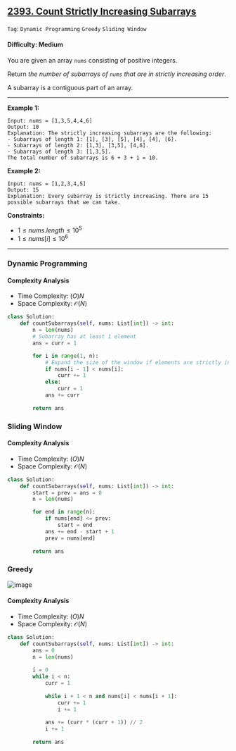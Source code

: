 ## [2393. Count Strictly Increasing Subarrays](https://leetcode.com/problems/count-strictly-increasing-subarrays)

```Tag```: ```Dynamic Programming``` ```Greedy``` ```Sliding Window```

#### Difficulty: Medium

You are given an array ```nums``` consisting of positive integers.

Return _the number of subarrays of ```nums``` that are in strictly increasing order_.

A subarray is a contiguous part of an array.

---

__Example 1:__
```
Input: nums = [1,3,5,4,4,6]
Output: 10
Explanation: The strictly increasing subarrays are the following:
- Subarrays of length 1: [1], [3], [5], [4], [4], [6].
- Subarrays of length 2: [1,3], [3,5], [4,6].
- Subarrays of length 3: [1,3,5].
The total number of subarrays is 6 + 3 + 1 = 10.
```

__Example 2:__
```
Input: nums = [1,2,3,4,5]
Output: 15
Explanation: Every subarray is strictly increasing. There are 15 possible subarrays that we can take.
```

__Constraints:__

- $1 \le nums.length \le 10^{5}$
- $1 \le nums[i] \le 10^{6}$

---

### Dynamic Programming

#### Complexity Analysis

- Time Complexity: $\mathcal(O){N}$
- Space Complexity: $\mathcal{O}(N)$

```Python
class Solution:
    def countSubarrays(self, nums: List[int]) -> int:
        n = len(nums)
        # Subarray has at least 1 element
        ans = curr = 1

        for i in range(1, n):
            # Expand the size of the window if elements are strictly increasing
            if nums[i - 1] < nums[i]:
                curr += 1
            else:
                curr = 1
            ans += curr
        
        return ans
```

### Sliding Window

#### Complexity Analysis

- Time Complexity: $\mathcal(O){N}$
- Space Complexity: $\mathcal{O}(N)$

```Python
class Solution:
    def countSubarrays(self, nums: List[int]) -> int:
        start = prev = ans = 0
        n = len(nums)

        for end in range(n):
            if nums[end] <= prev:
                start = end
            ans += end - start + 1
            prev = nums[end]
        
        return ans
```

### Greedy

![image](https://github.com/quananhle/Python/assets/35042430/2367c3a6-8247-4ea7-8d27-28252bd98042)

#### Complexity Analysis

- Time Complexity: $\mathcal(O){N}$
- Space Complexity: $\mathcal{O}(N)$

```Python
class Solution:
    def countSubarrays(self, nums: List[int]) -> int:
        ans = 0
        n = len(nums)
        
        i = 0
        while i < n:
            curr = 1
            
            while i + 1 < n and nums[i] < nums[i + 1]:
                curr += 1
                i += 1
            
            ans += (curr * (curr + 1)) // 2
            i += 1
        
        return ans
```
